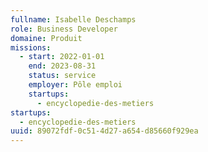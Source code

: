 ```yaml
---
fullname: Isabelle Deschamps
role: Business Developer
domaine: Produit
missions:
  - start: 2022-01-01
    end: 2023-08-31
    status: service
    employer: Pôle emploi
    startups:
      - encyclopedie-des-metiers
startups:
  - encyclopedie-des-metiers
uuid: 89072fdf-0c51-4d27-a654-d85660f929ea
---
```

